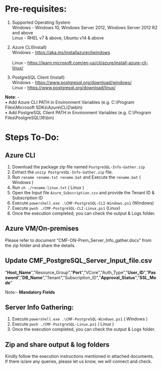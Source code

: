 # Pre-requisites:
1. Supported Operating System <br />
   Windows - Windows 10, Windows Server 2012, Windows Server 2012 R2 and above <br />
   Linux -  RHEL v7 & above, Ubuntu v14 & above <br />

2. Azure CLI(Install) <br />
Windows - https://aka.ms/installazurecliwindows <br />  
Linux - https://learn.microsoft.com/en-us/cli/azure/install-azure-cli-linux/ <br />

3. PostgreSQL Client (Install) <br />
   Windows - https://www.postgresql.org/download/windows/ <br />
   Linux - https://www.postgresql.org/download/linux/ <br />

 **Note**: - <br />
• Add Azure CLI PATH in Environment Variables (e.g. C:\Program Files\Microsoft SDKs\Azure\CLI2\wbin) <br />
• Add PostgreSQL Client PATH in Environment Variables (e.g. C:\Program Files\PostgreSQL\16\bin) <br />

# Steps To-Do:

## Azure CLI
1. Download the package zip file named `PostgreSQL-Info-Gather.zip`
2. Extract the `unzip PostgreSQL-Info-Gather.zip` file.
3. Run `rename rename.txt rename.bat` and Execute the `rename.bat` ( Windows ) 
4. Run `sh ./rename-linux.txt` ( Linux )
5. Open the Input file `Azure_Subscription.csv` and provide the Tenant ID & Subscription ID 
6. Execute `powershell.exe .\CMF-PostgreSQL-CLI-Windows.ps1` (Windows)
7. Execute `pwsh ./CMF-PostgreSQL-CLI-Linux.ps1` (Linux)
8. Once the execution completed, you can check the output & Logs folder.

## Azure VM/On-premises
 Please refer to document “CMF-ON-Prem_Server_Info_gather.docx” from the zip folder and share the details.

## Update CMF_PostgreSQL_Server_Input_file.csv 
 "**Host_Name**","Resource_Group","**Port**","VCore","Auth_Type","**User_ID**","**Password**","**DB_Name**","Tenant","Subscription_ID","**Approval_Status**","**SSL_Mode**"
 
 Note:- **Mandatory Fields**

## Server Info Gathering:
1. Execute `powershell.exe .\CMF-PostgreSQL-Windows.ps1` ( Windows )
2. Execute `pwsh ./CMF-PostgreSQL-Linux.ps1` ( Linux )
3. Once the execution completed, you can check the output & Logs folder.

## Zip and share output & log folders 

Kindly follow the execution instructions mentioned in attached documents. 
If there is/are any queries, please let us know, we will connect and check.

